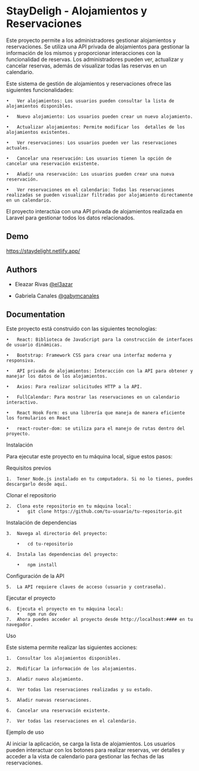 # StayDeligh - Alojamientos y Reservaciones

Este proyecto permite a los administradores gestionar alojamientos y reservaciones. Se utiliza una API privada de alojamientos para gestionar la información de los mismos y proporcionar interacciones con la funcionalidad de reservas. Los administradores pueden ver, actualizar y cancelar reservas, además de visualizar todas las reservas en un calendario.



Este sistema de gestión de alojamientos y reservaciones ofrece las siguientes funcionalidades:

    •	Ver alojamientos: Los usuarios pueden consultar la lista de alojamientos disponibles.

    •	Nuevo alojamiento: Los usuarios pueden crear un nuevo alojamiento.

    •	Actualizar alojamientos: Permite modificar los  detalles de los alojamientos existentes.

    •	Ver reservaciones: Los usuarios pueden ver las reservaciones actuales.

    •	Cancelar una reservación: Los usuarios tienen la opción de cancelar una reservación existente.

    •	Añadir una reservación: Los usuarios pueden crear una nueva reservación.

    •	Ver reservaciones en el calendario: Todas las reservaciones realizadas se pueden visualizar filtradas por alojamiento directamente en un calendario.

El proyecto interactúa con una API privada de alojamientos realizada en Laravel para gestionar todos los datos relacionados.





## Demo

https://staydelight.netlify.app/


## Authors

- Eleazar Rivas [@el3azar](https://github.com/el3azar)

- Gabriela Canales  [@gabymcanales](https://github.com/gabymcanales)



## Documentation


Este proyecto está construido con las siguientes tecnologías:

    •	React: Biblioteca de JavaScript para la construcción de interfaces de usuario dinámicas.

    •	Bootstrap: Framework CSS para crear una interfaz moderna y responsiva.

    •	API privada de alojamientos: Interacción con la API para obtener y manejar los datos de los alojamientos.

    •	Axios: Para realizar solicitudes HTTP a la API.

    •	FullCalendar: Para mostrar las reservaciones en un calendario interactivo.

    •	React Hook Form: es una librería que maneja de manera eficiente los formularios en React 

    •	react-router-dom: se utiliza para el manejo de rutas dentro del proyecto.

Instalación

Para ejecutar este proyecto en tu máquina local, sigue estos pasos:

Requisitos previos

    1.	Tener Node.js instalado en tu computadora. Si no lo tienes, puedes descargarlo desde aquí.

Clonar el repositorio

    2.	Clona este repositorio en tu máquina local:
        •	git clone https://github.com/tu-usuario/tu-repositorio.git

Instalación de dependencias

    3.	Navega al directorio del proyecto:

        •	cd tu-repositorio

    4.	Instala las dependencias del proyecto:

        •	npm install

Configuración de la API

    5.	La API requiere claves de acceso (usuario y contraseña).

Ejecutar el proyecto

    6.	Ejecuta el proyecto en tu máquina local:
        •	npm run dev
    7.	Ahora puedes acceder al proyecto desde http://localhost:#### en tu navegador.

Uso

Este sistema permite realizar las siguientes acciones:

    1.	Consultar los alojamientos disponibles.

    2.	Modificar la información de los alojamientos.

    3.	Añadir nuevo alojamiento.

    4.	Ver todas las reservaciones realizadas y su estado.

    5.	Añadir nuevas reservaciones.

    6.	Cancelar una reservación existente.

    7.	Ver todas las reservaciones en el calendario.

Ejemplo de uso

Al iniciar la aplicación, se carga la lista de alojamientos. Los usuarios pueden interactuar con los botones para realizar reservas, ver detalles y acceder a la vista de calendario para gestionar las fechas de las reservaciones.
